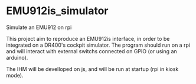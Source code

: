 # EMU912is_simulator
Simulate an EMU912 on rpi

This project aim to reproduce an EMU912is interface, in order to be integrated on a DR400's cockpit simulator.
The program should run on a rpi and will interact with external switchs connected on GPIO (or using an arduino).

The IHM will be develloped on js, and will be run at startup (rpi in kiosk mode). 

